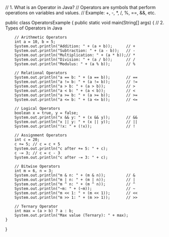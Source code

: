 // 1. What is an Operator in Java?
// Operators are symbols that perform operations on variables and values.
// Example: +, -, *, /, %, ==, &&, etc.

public class OperatorsExample {
    public static void main(String[] args) {
        // 2. Types of Operators in Java

        // Arithmetic Operators
        int a = 10, b = 5;
        System.out.println("Addition: " + (a + b));      // +
        System.out.println("Subtraction: " + (a - b));   // -
        System.out.println("Multiplication: " + (a * b));// *
        System.out.println("Division: " + (a / b));      // /
        System.out.println("Modulus: " + (a % b));       // %

        // Relational Operators
        System.out.println("a == b: " + (a == b));       // ==
        System.out.println("a != b: " + (a != b));       // !=
        System.out.println("a > b: " + (a > b));         // >
        System.out.println("a < b: " + (a < b));         // <
        System.out.println("a >= b: " + (a >= b));       // >=
        System.out.println("a <= b: " + (a <= b));       // <=

        // Logical Operators
        boolean x = true, y = false;
        System.out.println("x && y: " + (x && y));       // &&
        System.out.println("x || y: " + (x || y));       // ||
        System.out.println("!x: " + (!x));               // !

        // Assignment Operators
        int c = 20;
        c += 5; // c = c + 5
        System.out.println("c after += 5: " + c);
        c -= 3; // c = c - 3
        System.out.println("c after -= 3: " + c);

        // Bitwise Operators
        int m = 6, n = 3;
        System.out.println("m & n: " + (m & n));         // &
        System.out.println("m | n: " + (m | n));         // |
        System.out.println("m ^ n: " + (m ^ n));         // ^
        System.out.println("~m: " + (~m));               // ~
        System.out.println("m << 1: " + (m << 1));       // <<
        System.out.println("m >> 1: " + (m >> 1));       // >>

        // Ternary Operator
        int max = (a > b) ? a : b;
        System.out.println("Max value (Ternary): " + max);
    }
}
